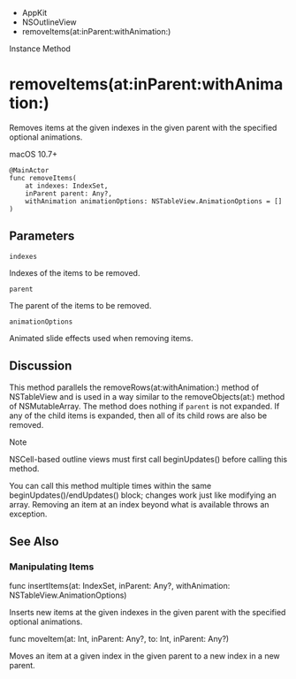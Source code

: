 

- AppKit
- NSOutlineView
-  removeItems(at:inParent:withAnimation:) 

Instance Method

# removeItems(at:inParent:withAnimation:)

Removes items at the given indexes in the given parent with the specified optional animations.

macOS 10.7+

``` source
@MainActor
func removeItems(
    at indexes: IndexSet,
    inParent parent: Any?,
    withAnimation animationOptions: NSTableView.AnimationOptions = []
)
```

## Parameters 

`indexes`  

Indexes of the items to be removed.

`parent`  

The parent of the items to be removed.

`animationOptions`  

Animated slide effects used when removing items.

## Discussion

This method parallels the removeRows(at:withAnimation:) method of NSTableView and is used in a way similar to the removeObjects(at:) method of NSMutableArray. The method does nothing if `parent` is not expanded. If any of the child items is expanded, then all of its child rows are also be removed.

Note

NSCell-based outline views must first call beginUpdates() before calling this method.

You can call this method multiple times within the same beginUpdates()/endUpdates() block; changes work just like modifying an array. Removing an item at an index beyond what is available throws an exception.

## See Also

### Manipulating Items

func insertItems(at: IndexSet, inParent: Any?, withAnimation: NSTableView.AnimationOptions)

Inserts new items at the given indexes in the given parent with the specified optional animations.

func moveItem(at: Int, inParent: Any?, to: Int, inParent: Any?)

Moves an item at a given index in the given parent to a new index in a new parent.

